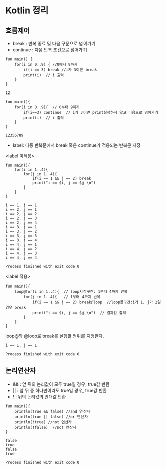 # Kotlin 정리

## 흐름제어

- break : 반복 종료 및 다음 구문으로 넘어가기
- continue : 다음 반복 조건으로 넘어가기

```
fun main() {
	for(i in 0..9) { //0에서 9까지
		if(i == 3) break //i가 3이면 break
		print(i)  // i 출력
	}
}
```

```
12
```

```
fun main(){
	for(i in 0..9){  // 0부터 9까지
		if(i==3) continue  // i가 3이면 print실행하지 않고 다음으로 넘어가기
		print(i)  // i 출력
	}
}
```

```
12356789
```



- label: 다중 반복문에서 break 혹은 continue가 적용되는 반복문 지정

<label 미적용>

```
fun main(){
    for(i in 1..4){
        for(j in 1..4){
            if(i == 1 && j == 2) break
            print("i == $i, j == $j \n")
        }
    }
}
```

```
i == 1, j == 1 
i == 2, j == 1 
i == 2, j == 2 
i == 2, j == 3 
i == 2, j == 4 
i == 3, j == 1 
i == 3, j == 2 
i == 3, j == 3 
i == 3, j == 4 
i == 4, j == 1 
i == 4, j == 2 
i == 4, j == 3 
i == 4, j == 4 

Process finished with exit code 0
```

<label 적용>

```
fun main(){
    loop@for(i in 1..4){  // loop시작구간: 1부터 4까지 반복
        for(j in 1..4){   // 1부터 4까지 반복
            if(i == 1 && j == 2) break@loop  //loop끝구간:i가 1, j가 2일경우 break
            print("i == $i, j == $j \n")  // 결과값 출력
        }
    }
}
```

loop@와 @loop로 break를 실행할 범위를 지정한다. 

```
i == 1, j == 1 

Process finished with exit code 0
```



## 논리연산자

- && : 앞 뒤의 논리값이 모두 true일 경우, true값 반환 
- || : 앞 뒤 중 하나만이라도 true일 경우, true값 반환
- ! : 뒤의 논리값의 반대값 반환

```
fun main(){
    println(true && false) //and 연산자
    println(true || false) //or 연산자
    println(!true) //not 연산자
    println(!false)  //not 연산자
}
```

```
false
true
false
true

Process finished with exit code 0
```



 